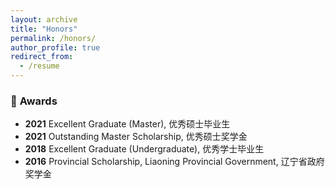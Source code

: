 ```yaml
---
layout: archive
title: "Honors"
permalink: /honors/
author_profile: true
redirect_from:
  - /resume
---
```

### 🏅 **Awards**
- **2021** Excellent Graduate (Master), 优秀硕士毕业生
- **2021** Outstanding Master Scholarship, 优秀硕士奖学金
- **2018** Excellent Graduate (Undergraduate), 优秀学士毕业生
- **2016** Provincial Scholarship, Liaoning Provincial Government, 辽宁省政府奖学金
